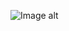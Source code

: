 ![Image alt](https://github.com/VladBoG007/My-images-in-sites-and-repositoryes/blob/main/images_prewies/img1_site28.jpg)
